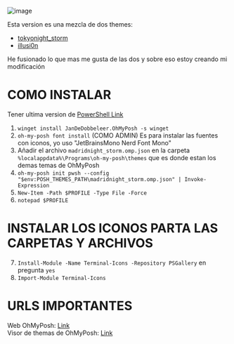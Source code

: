 ![image](https://github.com/user-attachments/assets/450493da-ffa7-43b0-89e1-25b145878d49)

Esta version es una mezcla de dos themes:
- [tokyonight_storm](https://ohmyposh.dev/docs/themes#tokyonight_storm)
- [illusi0n](https://ohmyposh.dev/docs/themes#illusi0n)

He fusionado lo que mas me gusta de las dos y sobre eso estoy creando mi modificación

# COMO INSTALAR

Tener ultima version de [PowerShell Link](https://github.com/PowerShell/PowerShell/releases/latest)

1. `winget install JanDeDobbeleer.OhMyPosh -s winget`
2. `oh-my-posh font install` (COMO ADMIN) Es para instalar las fuentes con iconos, yo uso "JetBrainsMono Nerd Font Mono"
3. Añadir el archivo `madridnight_storm.omp.json` en la carpeta `%localappdata%\Programs\oh-my-posh\themes` que es donde estan los demas temas de OhMyPosh
4. `oh-my-posh init pwsh --config "$env:POSH_THEMES_PATH\madridnight_storm.omp.json" | Invoke-Expression`
5. `New-Item -Path $PROFILE -Type File -Force`
6. `notepad $PROFILE`

# INSTALAR LOS ICONOS PARTA LAS CARPETAS Y ARCHIVOS

7. `Install-Module -Name Terminal-Icons -Repository PSGallery` en pregunta `yes`
8. `Import-Module Terminal-Icons`

# URLS IMPORTANTES

Web OhMyPosh: [Link](https://ohmyposh.dev/)\
Visor de themas de OhMyPosh: [Link](https://ohmyposh.dev/docs/themes)
